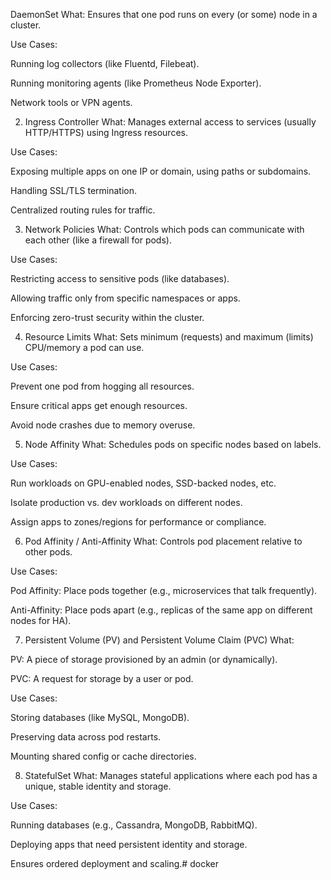 DaemonSet
What:
Ensures that one pod runs on every (or some) node in a cluster.

Use Cases:

Running log collectors (like Fluentd, Filebeat).

Running monitoring agents (like Prometheus Node Exporter).

Network tools or VPN agents.

2. Ingress Controller
What:
Manages external access to services (usually HTTP/HTTPS) using Ingress resources.

Use Cases:

Exposing multiple apps on one IP or domain, using paths or subdomains.

Handling SSL/TLS termination.

Centralized routing rules for traffic.

3. Network Policies
What:
Controls which pods can communicate with each other (like a firewall for pods).

Use Cases:

Restricting access to sensitive pods (like databases).

Allowing traffic only from specific namespaces or apps.

Enforcing zero-trust security within the cluster.

4. Resource Limits
What:
Sets minimum (requests) and maximum (limits) CPU/memory a pod can use.

Use Cases:

Prevent one pod from hogging all resources.

Ensure critical apps get enough resources.

Avoid node crashes due to memory overuse.

5. Node Affinity
What:
Schedules pods on specific nodes based on labels.

Use Cases:

Run workloads on GPU-enabled nodes, SSD-backed nodes, etc.

Isolate production vs. dev workloads on different nodes.

Assign apps to zones/regions for performance or compliance.

6. Pod Affinity / Anti-Affinity
What:
Controls pod placement relative to other pods.

Use Cases:

Pod Affinity: Place pods together (e.g., microservices that talk frequently).

Anti-Affinity: Place pods apart (e.g., replicas of the same app on different nodes for HA).

7. Persistent Volume (PV) and Persistent Volume Claim (PVC)
What:

PV: A piece of storage provisioned by an admin (or dynamically).

PVC: A request for storage by a user or pod.

Use Cases:

Storing databases (like MySQL, MongoDB).

Preserving data across pod restarts.

Mounting shared config or cache directories.

8. StatefulSet
What:
Manages stateful applications where each pod has a unique, stable identity and storage.

Use Cases:

Running databases (e.g., Cassandra, MongoDB, RabbitMQ).

Deploying apps that need persistent identity and storage.

Ensures ordered deployment and scaling.# docker
